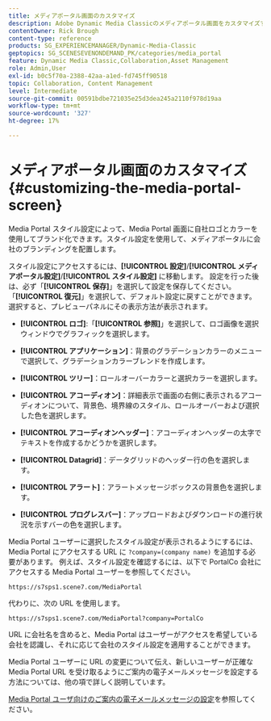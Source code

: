 ```yaml
---
title: メディアポータル画面のカスタマイズ
description: Adobe Dynamic Media Classicのメディアポータル画面をカスタマイズする方法について説明します。
contentOwner: Rick Brough
content-type: reference
products: SG_EXPERIENCEMANAGER/Dynamic-Media-Classic
geptopics: SG_SCENESEVENONDEMAND_PK/categories/media_portal
feature: Dynamic Media Classic,Collaboration,Asset Management
role: Admin,User
exl-id: b0c5f70a-2388-42aa-a1ed-fd745ff90518
topic: Collaboration, Content Management
level: Intermediate
source-git-commit: 00591bdbe721035e25d3dea245a2110f978d19aa
workflow-type: tm+mt
source-wordcount: '327'
ht-degree: 17%

---
```


# メディアポータル画面のカスタマイズ{#customizing-the-media-portal-screen}

Media Portal スタイル設定によって、Media Portal 画面に自社ロゴとカラーを使用してブランド化できます。スタイル設定を使用して、メディアポータルに会社のブランディングを配置します。

スタイル設定にアクセスするには、**[!UICONTROL 設定]**/**[!UICONTROL メディアポータル設定]**/**[!UICONTROL スタイル設定]** に移動します。 設定を行った後は、必ず「**[!UICONTROL 保存]**」を選択して設定を保存してください。 「**[!UICONTROL 復元]**」を選択して、デフォルト設定に戻すことができます。 選択すると、プレビューパネルにその表示方法が表示されます。

* **[!UICONTROL ロゴ]**:「**[!UICONTROL 参照]**」を選択して、ロゴ画像を選択ウィンドウでグラフィックを選択します。

* **[!UICONTROL アプリケーション]**：背景のグラデーションカラーのメニューで選択して、グラデーションカラーブレンドを作成します。

* **[!UICONTROL ツリー]**：ロールオーバーカラーと選択カラーを選択します。

* **[!UICONTROL アコーディオン]**：詳細表示で画面の右側に表示されるアコーディオンについて、背景色、境界線のスタイル、ロールオーバーおよび選択した色を選択します。

* **[!UICONTROL アコーディオンヘッダー]**：アコーディオンヘッダーの太字でテキストを作成するかどうかを選択します。

* **[!UICONTROL Datagrid]**：データグリッドのヘッダー行の色を選択します。

* **[!UICONTROL アラート]**：アラートメッセージボックスの背景色を選択します。

* **[!UICONTROL プログレスバー]**：アップロードおよびダウンロードの進行状況を示すバーの色を選択します。

Media Portal ユーザーに選択したスタイル設定が表示されるようにするには、Media Portal にアクセスする URL に `?company=(company name)` を追加する必要があります。 例えば、スタイル設定を確認するには、以下で PortalCo 会社にアクセスする Media Portal ユーザーを参照してください。

`https://s7sps1.scene7.com/MediaPortal`

代わりに、次の URL を使用します。

`https://s7sps1.scene7.com/MediaPortal?company=PortalCo`

URL に会社名を含めると、Media Portal はユーザーがアクセスを希望している会社を認識し、それに応じて会社のスタイル設定を適用することができます。

Media Portal ユーザーに URL の変更について伝え、新しいユーザーが正確な Media Portal URL を受け取るようにご案内の電子メールメッセージを設定する方法については、他の項で詳しく説明しています。

[Media Portal ユーザ向けのご案内の電子メールメッセージの設定](adding-media-portal-users.md#setting_up_the_welcome_e_mail_message_for_media_portal_users)を参照してください。

